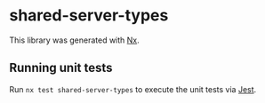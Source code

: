 # shared-server-types

This library was generated with [Nx](https://nx.dev).

## Running unit tests

Run `nx test shared-server-types` to execute the unit tests via [Jest](https://jestjs.io).

